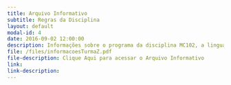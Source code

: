 ```yaml
---
title: Arquivo Informativo 
subtitle: Regras da Disciplina
layout: default
modal-id: 4
date: 2016-09-02 12:00:00
description: Informações sobre o programa da disciplina MC102, a linguagem de programação adotada, os horários de atendimento, as avaliações, as data das provas, o cálculo das notas, e observações gerais etc.
file: /files/informacoesTurmaZ.pdf
file-description: Clique Aqui para acessar o Arquivo Informativo
link: 
link-description: 
---
```

